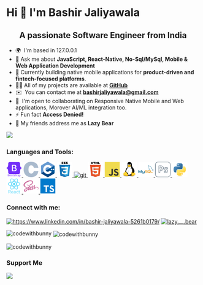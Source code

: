 Hi 👋 I'm **Bashir Jaliyawala**
==================================

<h2 align="center">A passionate <b>Software Engineer</b> from India</h2>
</hr>


* 🌍  I'm based in 127.0.0.1
* 💬  Ask me about **JavaScript, React-Native, No-Sql/MySql, Mobile & Web Application Development**
* 🔭  Currently building native mobile applications for **product-driven and fintech-focused platforms**.
* 👨‍💻  All of my projects are available at [**GitHub**](https://github.com/l4zybe4r?tab=repositories)
* ✉️  You can contact me at [**bashirjaliyawala@gmail.com**](mailto:bashirjaliyawala@gmail.com)
* 🤝  I'm open to collaborating on Responsive Native Mobile and Web applications, Morover AI/ML integration too.
* ⚡  Fun fact **Access Denied!**
* 🐰  My friends address me as <b>Lazy Bear</b>

<a href="https://www.github.com/codewithbunny" target="_blank" rel="noreferrer"><img
src="https://img.shields.io/github/followers/codewithbunny?logo=github&style=for-the-badge&color=0891b2&labelColor=1c1917" /></a>

<h3 align="left">Languages and Tools:</h3>
<p align="left"> <a href="https://getbootstrap.com" target="_blank" rel="noreferrer"> <img src="https://raw.githubusercontent.com/devicons/devicon/master/icons/bootstrap/bootstrap-plain-wordmark.svg" alt="bootstrap" width="40" height="40"/> </a> <a href="https://www.cprogramming.com/" target="_blank" rel="noreferrer"> <img src="https://raw.githubusercontent.com/devicons/devicon/master/icons/c/c-original.svg" alt="c" width="40" height="40"/> </a> <a href="https://www.w3schools.com/cpp/" target="_blank" rel="noreferrer"> <img src="https://raw.githubusercontent.com/devicons/devicon/master/icons/cplusplus/cplusplus-original.svg" alt="cplusplus" width="40" height="40"/> </a> <a href="https://www.w3schools.com/css/" target="_blank" rel="noreferrer"> <img src="https://raw.githubusercontent.com/devicons/devicon/master/icons/css3/css3-original-wordmark.svg" alt="css3" width="40" height="40"/> </a> <a href="https://git-scm.com/" target="_blank" rel="noreferrer"> <img src="https://www.vectorlogo.zone/logos/git-scm/git-scm-icon.svg" alt="git" width="40" height="40"/> </a> <a href="https://www.w3.org/html/" target="_blank" rel="noreferrer"> <img src="https://raw.githubusercontent.com/devicons/devicon/master/icons/html5/html5-original-wordmark.svg" alt="html5" width="40" height="40"/> </a> <a href="https://developer.mozilla.org/en-US/docs/Web/JavaScript" target="_blank" rel="noreferrer"> <img src="https://raw.githubusercontent.com/devicons/devicon/master/icons/javascript/javascript-original.svg" alt="javascript" width="40" height="40"/> </a> <a href="https://www.linux.org/" target="_blank" rel="noreferrer"> <img src="https://raw.githubusercontent.com/devicons/devicon/master/icons/linux/linux-original.svg" alt="linux" width="40" height="40"/> </a> <a href="https://www.mysql.com/" target="_blank" rel="noreferrer"> <img src="https://raw.githubusercontent.com/devicons/devicon/master/icons/mysql/mysql-original-wordmark.svg" alt="mysql" width="40" height="40"/> </a> <a href="https://www.photoshop.com/en" target="_blank" rel="noreferrer"> <img src="https://raw.githubusercontent.com/devicons/devicon/master/icons/photoshop/photoshop-line.svg" alt="photoshop" width="40" height="40"/> </a> <a href="https://www.python.org" target="_blank" rel="noreferrer"> <img src="https://raw.githubusercontent.com/devicons/devicon/master/icons/python/python-original.svg" alt="python" width="40" height="40"/> </a> <a href="https://reactjs.org/" target="_blank" rel="noreferrer"> <img src="https://raw.githubusercontent.com/devicons/devicon/master/icons/react/react-original-wordmark.svg" alt="react" width="40" height="40"/> </a> <a href="https://sass-lang.com" target="_blank" rel="noreferrer"> <img src="https://raw.githubusercontent.com/devicons/devicon/master/icons/sass/sass-original.svg" alt="sass" width="40" height="40"/> </a> <a href="https://www.typescriptlang.org/" target="_blank" rel="noreferrer"> <img src="https://raw.githubusercontent.com/devicons/devicon/master/icons/typescript/typescript-original.svg" alt="typescript" width="40" height="40"/> </a> </p>

<h3 align="left">Connect with me:</h3>
<p align="left">
<a href="https://linkedin.com/in/bashir-jaliyawala-5261b0179/" target="blank"><img align="center" src="https://raw.githubusercontent.com/rahuldkjain/github-profile-readme-generator/master/src/images/icons/Social/linked-in-alt.svg" alt="https://www.linkedin.com/in/bashir-jaliyawala-5261b0179/" height="30" width="40" /></a>
<a href="https://instagram.com/lazy.__.bear" target="blank"><img align="center" src="https://raw.githubusercontent.com/rahuldkjain/github-profile-readme-generator/master/src/images/icons/Social/instagram.svg" alt="lazy.__.bear" height="30" width="40" /></a>
</p>

<p><img align="left" src="https://github-readme-stats.vercel.app/api/top-langs?username=codewithbunny&show_icons=true&locale=en&layout=compact" alt="codewithbunny" /></p>


<p>&nbsp;<img align="center" src="https://github-readme-stats.vercel.app/api?username=codewithbunny&show_icons=true&locale=en" alt="codewithbunny" /></p>


<p><img align="center" src="https://github-readme-streak-stats.herokuapp.com/?user=codewithbunny&" alt="codewithbunny" /></p>


### Support Me

<a href="https://www.buymeacoffee.com/mr.bunny"><img src="https://cdn.buymeacoffee.com/buttons/v2/default-yellow.png" width="200" /></a>
